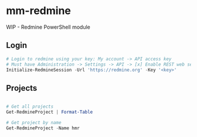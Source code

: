 # mm-redmine

WIP - Redmine PowerShell module

## Login

```ps1
# Login to redmine using your key: My account -> API access key
# Must have Administration -> Settings -> API -> [x] Enable REST web service
Initialize-RedmineSession -Url 'https://redmine.org' -Key '<key>'
```

## Projects

```ps1

# Get all projects
Get-RedmineProject | Format-Table

# Get project by name
Get-RedmineProject -Name hmr
```
